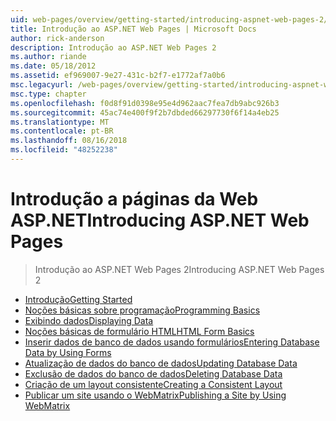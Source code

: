 ```yaml
---
uid: web-pages/overview/getting-started/introducing-aspnet-web-pages-2/index
title: Introdução ao ASP.NET Web Pages | Microsoft Docs
author: rick-anderson
description: Introdução ao ASP.NET Web Pages 2
ms.author: riande
ms.date: 05/18/2012
ms.assetid: ef969007-9e27-431c-b2f7-e1772af7a0b6
msc.legacyurl: /web-pages/overview/getting-started/introducing-aspnet-web-pages-2
msc.type: chapter
ms.openlocfilehash: f0d8f91d0398e95e4d962aac7fea7db9abc926b3
ms.sourcegitcommit: 45ac74e400f9f2b7dbded66297730f6f14a4eb25
ms.translationtype: MT
ms.contentlocale: pt-BR
ms.lasthandoff: 08/16/2018
ms.locfileid: "48252238"
---
```

<a name="introducing-aspnet-web-pages"></a><span data-ttu-id="4a8de-103">Introdução a páginas da Web ASP.NET</span><span class="sxs-lookup"><span data-stu-id="4a8de-103">Introducing ASP.NET Web Pages</span></span>
====================
> <span data-ttu-id="4a8de-104">Introdução ao ASP.NET Web Pages 2</span><span class="sxs-lookup"><span data-stu-id="4a8de-104">Introducing ASP.NET Web Pages 2</span></span>


- [<span data-ttu-id="4a8de-105">Introdução</span><span class="sxs-lookup"><span data-stu-id="4a8de-105">Getting Started</span></span>](getting-started.md)
- [<span data-ttu-id="4a8de-106">Noções básicas sobre programação</span><span class="sxs-lookup"><span data-stu-id="4a8de-106">Programming Basics</span></span>](intro-to-web-pages-programming.md)
- [<span data-ttu-id="4a8de-107">Exibindo dados</span><span class="sxs-lookup"><span data-stu-id="4a8de-107">Displaying Data</span></span>](displaying-data.md)
- [<span data-ttu-id="4a8de-108">Noções básicas de formulário HTML</span><span class="sxs-lookup"><span data-stu-id="4a8de-108">HTML Form Basics</span></span>](form-basics.md)
- [<span data-ttu-id="4a8de-109">Inserir dados de banco de dados usando formulários</span><span class="sxs-lookup"><span data-stu-id="4a8de-109">Entering Database Data by Using Forms</span></span>](entering-data.md)
- [<span data-ttu-id="4a8de-110">Atualização de dados do banco de dados</span><span class="sxs-lookup"><span data-stu-id="4a8de-110">Updating Database Data</span></span>](updating-data.md)
- [<span data-ttu-id="4a8de-111">Exclusão de dados do banco de dados</span><span class="sxs-lookup"><span data-stu-id="4a8de-111">Deleting Database Data</span></span>](deleting-data.md)
- [<span data-ttu-id="4a8de-112">Criação de um layout consistente</span><span class="sxs-lookup"><span data-stu-id="4a8de-112">Creating a Consistent Layout</span></span>](layouts.md)
- [<span data-ttu-id="4a8de-113">Publicar um site usando o WebMatrix</span><span class="sxs-lookup"><span data-stu-id="4a8de-113">Publishing a Site by Using WebMatrix</span></span>](publishing.md)
